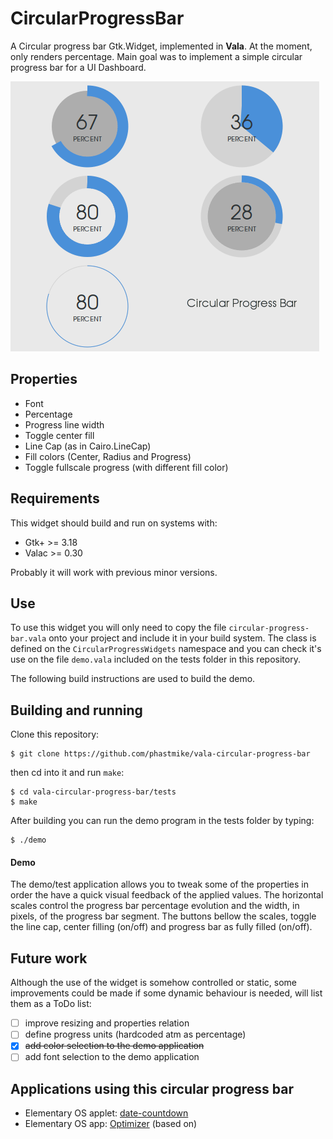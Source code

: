# CircularProgressBar
A Circular progress bar Gtk.Widget, implemented in **Vala**. At the moment, only renders percentage. Main goal was to implement a simple circular progress bar for a UI Dashboard.

![Visual examples](/cpb-splash.png "Some visual examples")

## Properties
- Font
- Percentage
- Progress line width
- Toggle center fill
- Line Cap (as in Cairo.LineCap)
- Fill colors (Center, Radius and Progress)
- Toggle fullscale progress (with different fill color)

## Requirements
This widget should build and run on systems with:
- Gtk+ >= 3.18
- Valac >= 0.30

Probably it will work with previous minor versions.

## Use
To use this widget you will only need to copy the file `circular-progress-bar.vala` onto your project and include it in your build system. The class is defined on the `CircularProgressWidgets` namespace and you can check it's use on the file `demo.vala` included on the tests folder in this repository.

The following build instructions are used to build the demo.

## Building and running
Clone this repository:

	$ git clone https://github.com/phastmike/vala-circular-progress-bar

then cd into it and run `make`:

	$ cd vala-circular-progress-bar/tests
	$ make

After building you can run the demo program in the tests folder by typing:

	$ ./demo
    
#### Demo

The demo/test application allows you to tweak some of the properties in order the have a quick visual feedback of the applied values. The horizontal scales control the progress bar percentage evolution and the width, in pixels, of the progress bar segment. The buttons bellow the scales, toggle the line cap, center filling (on/off) and progress bar as fully filled (on/off).

## Future work

Although the use of the widget is somehow controlled or static, some improvements could be made if some dynamic behaviour is needed, will list them as a ToDo list:

- [ ] improve resizing and properties relation
- [ ] define progress units (hardcoded atm as percentage)
- [x] ~~add color selection to the demo application~~
- [ ] add font selection to the demo application

## Applications using this circular progress bar
- Elementary OS applet: [date-countdown](https://github.com/rickybas/date-countdown)
- Elementary OS app: [Optimizer](https://github.com/hannesschulze/optimizer) (based on)
